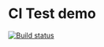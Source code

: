 # CI Test demo

[![Build status](https://ci.appveyor.com/api/projects/status/mylf780rbv59wql1?svg=true)](https://ci.appveyor.com/project/Privalov94/ajs-03)
